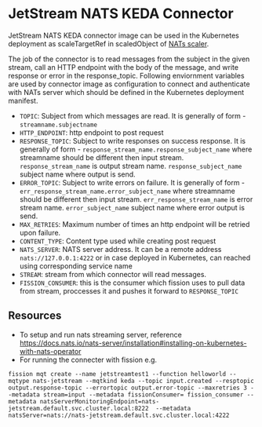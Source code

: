 # JetStream NATS KEDA Connector

JetStream NATS KEDA connector image can be used in the Kubernetes deployment as scaleTargetRef in scaledObject of [NATs scaler](https://keda.sh/docs/2.8/scalers/nats-jetstream/).

The job of the connector is to read messages from the subject in the given stream, call an HTTP endpoint with the body of the message, and write response or error in the response_topic. Following enviornment variables are used by connector image as configuration to connect and authenticate with NATs server which should be defined in the Kubernetes deployment manifest.

- `TOPIC`: Subject from which messages are read. It is generally of form - `streamname.subjectname`
- `HTTP_ENDPOINT`: http endpoint to post request
- `RESPONSE_TOPIC`: Subject to write responses on success response.  It is generally of form - `response_stream_name.response_subject_name` where streamname should be different then input stream. `response_stream_name` is output stream name. `response_subject_name` subject name where output is send.
- `ERROR_TOPIC`: Subject to write errors on failure.  It is generally of form - `err_response_stream_name.error_subject_name` where streamname should be different then input stream. `err_response_stream_name` is error stream name. `error_subject_name` subject name where error output is send.
- `MAX_RETRIES`: Maximum number of times an http endpoint will be retried upon failure.
- `CONTENT_TYPE`: Content type used while creating post request
- `NATS_SERVER`: NATS server address. It can be a remote address `nats://127.0.0.1:4222` or in case deployed in Kubernetes, can reached using corresponding service name
- `STREAM`: stream from which connector will read messages.
- `FISSION_CONSUMER`: this is the consumer which fission uses to pull data from stream, proccesses it and pushes it forward to `RESPONSE_TOPIC`



## Resources
* To setup and run nats streaming server, reference https://docs.nats.io/nats-server/installation#installing-on-kubernetes-with-nats-operator
* For running the connecter with fission e.g.  

``` fission mqt create --name jetstreamtest1 --function helloworld --mqtype nats-jetstream --mqtkind keda --topic input.created --resptopic output.response-topic --errortopic output.error-topic --maxretries 3 --metadata stream=input --metadata fissionConsumer= fission_consumer --metadata natsServerMonitoringEndpoint=nats-jetstream.default.svc.cluster.local:8222  --metadata natsServer=nats://nats-jetstream.default.svc.cluster.local:4222 ```

 
          

